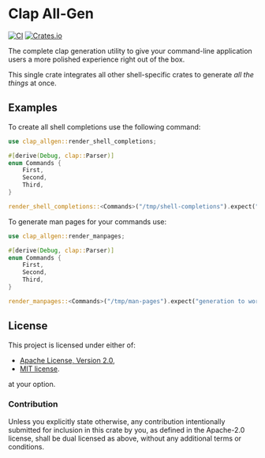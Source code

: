 # Clap All-Gen

[![CI](https://github.com/wiktor-k/clap_allgen/actions/workflows/rust.yml/badge.svg)](https://github.com/wiktor-k/clap_allgen/actions/workflows/rust.yml)
[![Crates.io](https://img.shields.io/crates/v/clap_allgen)](https://crates.io/crates/clap_allgen)

The complete clap generation utility to give your command-line application users a more polished experience right out of the box.

This single crate integrates all other shell-specific crates to generate *all the things* at once.

## Examples

To create all shell completions use the following command:

```rust
use clap_allgen::render_shell_completions;

#[derive(Debug, clap::Parser)]
enum Commands {
    First,
    Second,
    Third,
}

render_shell_completions::<Commands>("/tmp/shell-completions").expect("generation to work");
```

To generate man pages for your commands use:

```rust
use clap_allgen::render_manpages;

#[derive(Debug, clap::Parser)]
enum Commands {
    First,
    Second,
    Third,
}

render_manpages::<Commands>("/tmp/man-pages").expect("generation to work");
```

## License

This project is licensed under either of:

  - [Apache License, Version 2.0](https://www.apache.org/licenses/LICENSE-2.0),
  - [MIT license](https://opensource.org/licenses/MIT).

at your option.

### Contribution

Unless you explicitly state otherwise, any contribution intentionally submitted for inclusion in this crate by you, as defined in the Apache-2.0 license, shall be dual licensed as above, without any additional terms or conditions.
